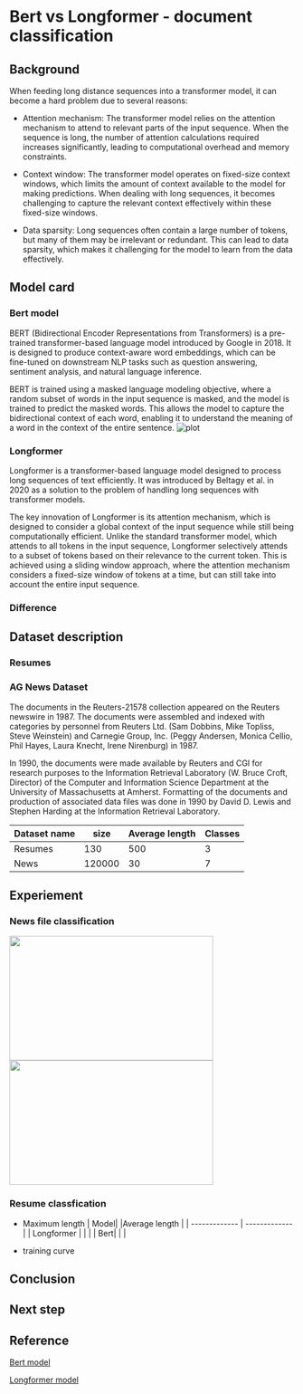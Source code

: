 # Bert vs Longformer - document classification

## Background
When feeding long distance sequences into a transformer model, it can become a hard problem due to several reasons:

* Attention mechanism: The transformer model relies on the attention mechanism to attend to relevant parts of the input sequence. When the sequence is long, the number of attention calculations required increases significantly, leading to computational overhead and memory constraints.

* Context window: The transformer model operates on fixed-size context windows, which limits the amount of context available to the model for making predictions. When dealing with long sequences, it becomes challenging to capture the relevant context effectively within these fixed-size windows.

* Data sparsity: Long sequences often contain a large number of tokens, but many of them may be irrelevant or redundant. This can lead to data sparsity, which makes it challenging for the model to learn from the data effectively.


## Model card

### Bert model
BERT (Bidirectional Encoder Representations from Transformers) is a pre-trained transformer-based language model introduced by Google in 2018. It is designed to produce context-aware word embeddings, which can be fine-tuned on downstream NLP tasks such as question answering, sentiment analysis, and natural language inference.

BERT is trained using a masked language modeling objective, where a random subset of words in the input sequence is masked, and the model is trained to predict the masked words. This allows the model to capture the bidirectional context of each word, enabling it to understand the meaning of a word in the context of the entire sentence.
![plot](https://editor.analyticsvidhya.com/uploads/13789bert_architecture.png)
### Longformer

Longformer is a transformer-based language model designed to process long sequences of text efficiently. It was introduced by Beltagy et al. in 2020 as a solution to the problem of handling long sequences with transformer models.

The key innovation of Longformer is its attention mechanism, which is designed to consider a global context of the input sequence while still being computationally efficient. Unlike the standard transformer model, which attends to all tokens in the input sequence, Longformer selectively attends to a subset of tokens based on their relevance to the current token. This is achieved using a sliding window approach, where the attention mechanism considers a fixed-size window of tokens at a time, but can still take into account the entire input sequence.

### Difference 


## Dataset description


### Resumes




### AG News Dataset

The documents in the Reuters-21578 collection appeared on the Reuters newswire in 1987. The documents were assembled and indexed with categories by personnel from Reuters Ltd. (Sam Dobbins, Mike Topliss, Steve Weinstein) and Carnegie Group, Inc. (Peggy Andersen, Monica Cellio, Phil Hayes, Laura Knecht, Irene Nirenburg) in 1987.

In 1990, the documents were made available by Reuters and CGI for research purposes to the Information Retrieval Laboratory (W. Bruce Croft, Director) of the Computer and Information Science Department at the University of Massachusetts at Amherst. Formatting of the documents and production of associated data files was done in 1990 by David D. Lewis and Stephen Harding at the Information Retrieval Laboratory.


| Dataset name| size |Average length | Classes|
| ------------- | ------------- | ------------- | ------------- |
| Resumes  | 130 |500|3|
| News  | 120000  |30| 7|

## Experiement

### News file classification

<img src="https://github.com/yueguo1997/Document_classfication_by_Longformer/blob/dc3b1a88df840ce39e5e628bbd592ce7f62a9c97/Screen%20Shot%202023-04-15%20at%2010.38.15%20PM.png" width="360" height="220"><img src="https://github.com/yueguo1997/Document_classfication_by_Longformer/blob/cb0f4f6201126ab81af13d70f74c823dd6d49a7a/Screen%20Shot%202023-04-15%20at%2010.38.19%20PM.png" width="360" height="220"/>


### Resume classfication 

* Maximum length
| Model|  |Average length |
| ------------- | ------------- |
| Longformer  | | |
| Bert| | |

* training curve


## Conclusion


## Next step



## Reference
[Bert model]()

[Longformer model]()

